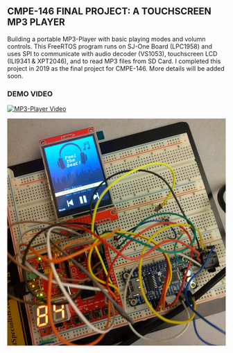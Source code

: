 ## CMPE-146 FINAL PROJECT: A TOUCHSCREEN MP3 PLAYER
Building a portable MP3-Player with basic playing modes and volumn controls. This FreeRTOS program runs on SJ-One Board (LPC1958) and uses SPI to communicate with audio decoder (VS1053), touchscreen LCD (ILI9341 & XPT2046), and to read MP3 files from SD Card. I completed this project in 2019 as the final project for CMPE-146. More details will be added soon.

### DEMO VIDEO
[![MP3-Player Video](demo.gif)](https://youtu.be/N7FNFIVvtMI)

<p align="center">
  <img src="early_stage.jpg">
</p>  